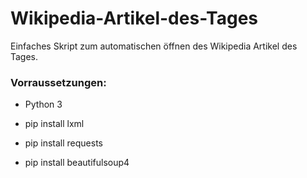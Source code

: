 # Wikipedia-Artikel-des-Tages
Einfaches Skript zum automatischen öffnen des Wikipedia Artikel des Tages.

### Vorraussetzungen:
 * Python 3

 * pip install lxml
 * pip install requests
 * pip install beautifulsoup4
